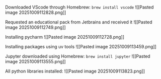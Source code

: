 Downloaded VScode through Homebrew:
`brew install vscode`
![[Pasted image 20251009112828.png]]

Requested an educational pack from Jetbrains and received it
![[Pasted image 20251009112749.png]]

Installing pycharm
![[Pasted image 20251009112728.png]]

Installing packages using uv tools
![[Pasted image 20251009113459.png]]

Jupyter downloaded using Homebrew:
`brew install jupyter`
![[Pasted image 20251009113555.png]]

All python libraries installed:
![[Pasted image 20251009113823.png]]